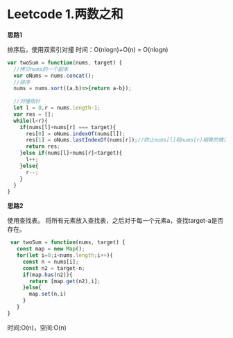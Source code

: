 # Leetcode 1.两数之和

**思路1**

排序后，使用双索引对撞
时间：O(nlogn)+O(n) = O(nlogn)

```js
var twoSum = function(nums, target) {
  //拷贝nums的一个副本
  var oNums = nums.concat();
  //排序
  nums = nums.sort((a,b)=>{return a-b});
  
  //对撞指针
  let l = 0,r = nums.length-1;
  var res = [];
  while(l<r){
    if(nums[l]+nums[r] === target){
      res[0] = oNums.indexOf(nums[l]);
      res[1] = oNums.lastIndexOf(nums[r]);//防止nums[l]和nums[r]相等的情况
      return res;
    }else if(nums[l]+nums[r]<target){
      l++;
    }else{
      r--;
    }
  }
}
```

**思路2**

使用查找表。
将所有元素放入查找表，之后对于每一个元素a，查找target-a是否存在。
```js
 var twoSum = function(nums, target) {
   const map = new Map();
   for(let i=0;i<nums.length;i++){
     const n = nums[i];
     const n2 = target-n;
     if(map.has(n2)){
       return [map.get(n2),i];
     }else{
       map.set(n,i)
     }
   }
}
```
时间:O(n)，空间:O(n)
